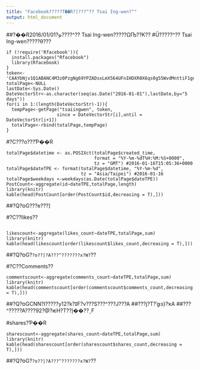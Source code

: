 ```yaml
---
title: "Facebook?????Τ��R?]???^?? Tsai Ing-wen?^"
output: html_document
---
```

##?��R2016/01/01?ܤ????^?? Tsai Ing-wen?????ΩҦ??K??
#Ū?????^?? Tsai Ing-wen?????θ???
```{r}
if (!require('Rfacebook')){
  install.packages("Rfacebook")
  library(Rfacebook)
}
token<-'CAAYbNjv1Q1ABANC4M3z0PzgNg69YPZADsxLmX564UFnIHDXR0X6qs0g55WvdMnttiF1gneRAMqs7iXS91fk5n9SPFAr7WtoJVLVoDyp0z7z5UGwLQ5lxvGjtlFMO5NhCUkk2BCDjFzgZB6llULCci4Ew4Ew4Pn4vxZA154xZAxk44JrGwZCDAkI15rlwHvcSALPXB4gkNX7SAyUmZBJ5bgJn6yr0k2tQIZD'
totalPage<-NULL
lastDate<-Sys.Date()
DateVectorStr<-as.character(seq(as.Date("2016-01-01"),lastDate,by="5 days"))
for(i in 1:(length(DateVectorStr)-1)){
  tempPage<-getPage("tsaiingwen", token,
                   since = DateVectorStr[i],until = DateVectorStr[i+1])
  totalPage<-rbind(totalPage,tempPage)
}
```

#?C???o???Ƥ��R

```{r}
totalPage$datetime <- as.POSIXct(totalPage$created_time, 
                                 format = "%Y-%m-%dT%H:%M:%S+0000", 
                                 tz = "GMT") #2016-01-16T15:05:36+0000
totalPage$dateTPE <- format(totalPage$datetime, "%Y-%m-%d", 
                            tz = "Asia/Taipei") #2016-01-16
totalPage$weekdays <-weekdays(as.Date(totalPage$dateTPE))
PostCount<-aggregate(id~dateTPE,totalPage,length)
library(knitr)
kable(head(PostCount[order(PostCount$id,decreasing = T),]))
```

##?Q?סG???e???]

#?C??likes??

```{r}

likescount<-aggregate(likes_count~dateTPE,totalPage,sum)
library(knitr)
kable(head(likescount[order(likescount$likes_count,decreasing = T),]))
```

##?Q?סG?`?ο??|?A???^???????x?W?`??

#?C??Comments??

```{r}
commentscount<-aggregate(comments_count~dateTPE,totalPage,sum)
library(knitr)
kable(head(commentscount[order(commentscount$comments_count,decreasing = T),]))
```

##?Q?סGCNN?I?????y12?k?ʬF?v???S???^???J???A
##???j?T?ʾǥͽ}?ҡA
##???^?????A????92?@?ѥH?Τ??إ��??ˬF

#shares?Ƥ��R

```{r}
sharescount<-aggregate(shares_count~dateTPE,totalPage,sum)
library(knitr)
kable(head(sharescount[order(sharescount$shares_count,decreasing = T),]))
```

##?Q?סG?`?ο??|?A???^???????x?W?`??

